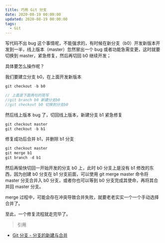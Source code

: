 ```yaml
---
title: 巧用 Git 分支
date: 2020-08-19 00:00:00
updated: 2020-08-19 00:00:00
tags:
  - Git
---
```


写代码不出 bug 这个事情呢，不能强求的，有时候在新分支（b0）开发新版本开发到一半，线上版本（master）忽然冒出一个 bug 或者功能急需变更，这时就要切换到 master，紧急修复，然后再切回 b0 继续开发；

<!-- more -->

具体要怎么操作呢？

我们要建立分支 b0，在上面开发新版本

```javascript
git checkout -b b0

// 上面是下面两句的简写
//git branch b0 新建分支b0
//git checkout b0 切换到分支b0
```

然后线上版本 bug 了，切回线上版本，新建分支 b1 紧急修复

```javascript
git checkout master
git checkout -b b1
```

修复成功后合并 b1，并删除 b1 分支

```javascript
git checkout master
git merge b1
git branch -d b1
```

然后再愉快切回一开始开发的分支 b0 上，此时 b0 分支上是没有 b1 修改的东西，因为创建 b0 分支在 b1 分支前面，可以使用 git merge master 命令将 master 分支合并入 b0 分支，或者你也可以等到 b0 分支完成其使命，再将其合并回 master 分支。

merge 过程中，可能会存在冲突导致合并失败，就要老老实实一个一个手动选择合并了。

至此，一个修复流程就走完毕了。

> 引用

- [ Git 分支 - 分支的新建与合并](https://git-scm.com/book/zh/v2/Git-%E5%88%86%E6%94%AF-%E5%88%86%E6%94%AF%E7%9A%84%E6%96%B0%E5%BB%BA%E4%B8%8E%E5%90%88%E5%B9%B6)
